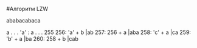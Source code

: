 #Алгоритм LZW

ababacabaca

a
.
.
.
'a' : a
.
.
.
255
256: 'a' + b |ab
257: 256 + a |aba
258: 'c' + a |ca
259: 'b' + a |ba
260: 258 + b |cab
